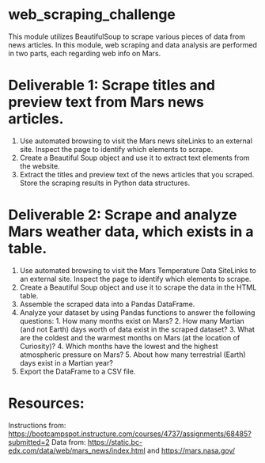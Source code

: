 # web_scraping_challenge
This module utilizes BeautifulSoup to scrape various pieces of data from news articles.
In this module, web scraping and data analysis are performed in two parts, each regarding web info on Mars.

# Deliverable 1: Scrape titles and preview text from Mars news articles.
  1. Use automated browsing to visit the Mars news siteLinks to an external site. Inspect the page to identify which elements to scrape.
  2. Create a Beautiful Soup object and use it to extract text elements from the website.
  3. Extract the titles and preview text of the news articles that you scraped. Store the scraping results in Python data structures.
     
# Deliverable 2: Scrape and analyze Mars weather data, which exists in a table.
  1. Use automated browsing to visit the Mars Temperature Data SiteLinks to an external site. Inspect the page to identify which elements to scrape.
  2. Create a Beautiful Soup object and use it to scrape the data in the HTML table.
  3. Assemble the scraped data into a Pandas DataFrame.
  4. Analyze your dataset by using Pandas functions to answer the following questions:
         1. How many months exist on Mars?
         2. How many Martian (and not Earth) days worth of data exist in the scraped dataset?
         3. What are the coldest and the warmest months on Mars (at the location of Curiosity)?
         4. Which months have the lowest and the highest atmospheric pressure on Mars?
         5. About how many terrestrial (Earth) days exist in a Martian year?
  5. Export the DataFrame to a CSV file.

# Resources: 
  Instructions from: https://bootcampspot.instructure.com/courses/4737/assignments/68485?submitted=2
  Data from: https://static.bc-edx.com/data/web/mars_news/index.html and https://mars.nasa.gov/

